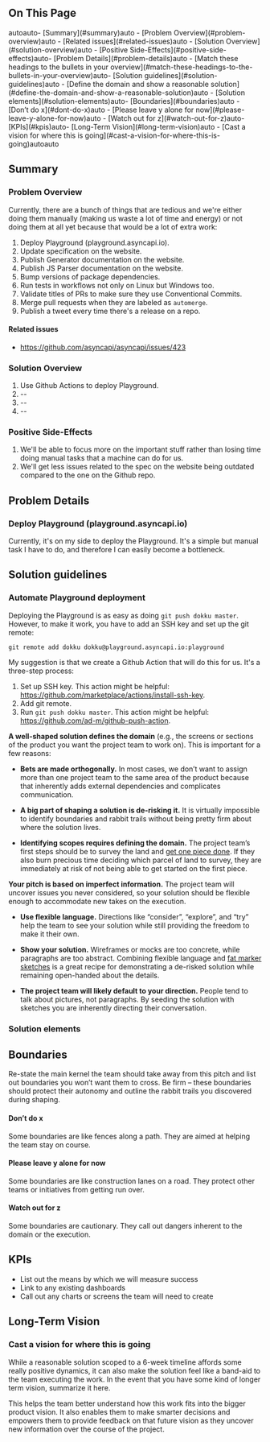 <h2>On This Page</h2>

<!-- TOC depthFrom:2 depthTo:6 updateOnSave:true -->autoauto- [Summary](#summary)auto    - [Problem Overview](#problem-overview)auto        - [Related issues](#related-issues)auto    - [Solution Overview](#solution-overview)auto    - [Positive Side-Effects](#positive-side-effects)auto- [Problem Details](#problem-details)auto    - [Match these headings to the bullets in your overview](#match-these-headings-to-the-bullets-in-your-overview)auto- [Solution guidelines](#solution-guidelines)auto    - [Define the domain and show a reasonable solution](#define-the-domain-and-show-a-reasonable-solution)auto    - [Solution elements](#solution-elements)auto- [Boundaries](#boundaries)auto        - [Don’t do x](#dont-do-x)auto        - [Please leave y alone for now](#please-leave-y-alone-for-now)auto        - [Watch out for z](#watch-out-for-z)auto- [KPIs](#kpis)auto- [Long-Term Vision](#long-term-vision)auto    - [Cast a vision for where this is going](#cast-a-vision-for-where-this-is-going)autoauto<!-- /TOC -->

## Summary

### Problem Overview

Currently, there are a bunch of things that are tedious and we're either doing them manually (making us waste a lot of time and energy) or not doing them at all yet because that would be a lot of extra work:

1. Deploy Playground (playground.asyncapi.io).
1. Update specification on the website.
1. Publish Generator documentation on the website.
1. Publish JS Parser documentation on the website.
1. Bump versions of package dependencies.
1. Run tests in workflows not only on Linux but Windows too.
1. Validate titles of PRs to make sure they use Conventional Commits.
1. Merge pull requests when they are labeled as `automerge`.
1. Publish a tweet every time there's a release on a repo.

#### Related issues

* https://github.com/asyncapi/asyncapi/issues/423

### Solution Overview

1. Use Github Actions to deploy Playground.
1. --
1. --
1. --


### Positive Side-Effects

1. We'll be able to focus more on the important stuff rather than losing time doing manual tasks that a machine can do for us.
1. We'll get less issues related to the spec on the website being outdated compared to the one on the Github repo.

## Problem Details

### Deploy Playground (playground.asyncapi.io)

Currently, it's on my side to deploy the Playground. It's a simple but manual task I have to do, and therefore I can easily become a bottleneck.


## Solution guidelines

### Automate Playground deployment

Deploying the Playground is as easy as doing `git push dokku master`. However, to make it work, you have to add an SSH key and set up the git remote:

```
git remote add dokku dokku@playground.asyncapi.io:playground
```

My suggestion is that we create a Github Action that will do this for us. It's a three-step process:

1. Set up SSH key. This action might be helpful: https://github.com/marketplace/actions/install-ssh-key.
1. Add git remote.
1. Run `git push dokku master`. This action might be helpful: https://github.com/ad-m/github-push-action.

**A well-shaped solution defines the domain** (e.g., the screens or sections of the product you want the project team to work on). This is important for a few reasons:

* **Bets are made orthogonally.** In most cases, we don’t want to assign more than one project team to the same area of the product because that inherently adds external dependencies and complicates communication.

* **A big part of shaping a solution is de-risking it.** It is virtually impossible to identify boundaries and rabbit trails without being pretty firm about where the solution lives.

* **Identifying scopes requires defining the domain.** The project team’s first steps should be to survey the land and [get one piece done](https://basecamp.com/shapeup/3.2-chapter-10). If they also burn precious time deciding which parcel of land to survey, they are immediately at risk of not being able to get started on the first piece.
 
**Your pitch is based on imperfect information.** The project team will uncover issues you never considered, so your solution should be flexible enough to accommodate new takes on the execution.
 
* **Use flexible language.** Directions like “consider”, “explore”, and “try” help the team to see your solution while still providing the freedom to make it their own.

* **Show your solution.** Wireframes or mocks are too concrete, while paragraphs are too abstract. Combining flexible language and [fat marker sketches](https://basecamp.com/shapeup/1.1-chapter-02#case-study-the-dot-grid-calendar) is a great recipe for demonstrating a de-risked solution while remaining open-handed about the details.

* **The project team will likely default to your direction.** People tend to talk about pictures, not paragraphs. By seeding the solution with sketches you are inherently directing their conversation.

### Solution elements

## Boundaries

Re-state the main kernel the team should take away from this pitch and list out boundaries you won’t want them to cross. Be firm – these boundaries should protect their autonomy and outline the rabbit trails you discovered during shaping.

#### Don’t do x
Some boundaries are like fences along a path. They are aimed at helping the team stay on course.

#### Please leave y alone for now
Some boundaries are like construction lanes on a road. They protect other teams or initiatives from getting run over.

#### Watch out for z
Some boundaries are cautionary. They call out dangers inherent to the domain or the execution.

## KPIs

* List out the means by which we will measure success
* Link to any existing dashboards
* Call out any charts or screens the team will need to create


## Long-Term Vision

### Cast a vision for where this is going

While a reasonable solution scoped to a 6-week timeline affords some really positive dynamics, it can also make the solution feel like a band-aid to the team executing the work. In the event that you have some kind of longer term vision, summarize it here.
 
This helps the team better understand how this work fits into the bigger product vision. It also enables them to make smarter decisions and empowers them to provide feedback on that future vision as they uncover new information over the course of the project.
